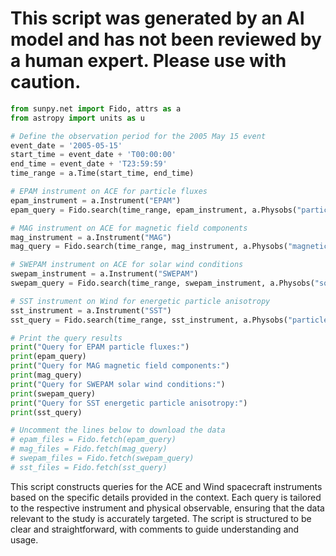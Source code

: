 # This script was generated by an AI model and has not been reviewed by a human expert. Please use with caution.

```python
from sunpy.net import Fido, attrs as a
from astropy import units as u

# Define the observation period for the 2005 May 15 event
event_date = '2005-05-15'
start_time = event_date + 'T00:00:00'
end_time = event_date + 'T23:59:59'
time_range = a.Time(start_time, end_time)

# EPAM instrument on ACE for particle fluxes
epam_instrument = a.Instrument("EPAM")
epam_query = Fido.search(time_range, epam_instrument, a.Physobs("particle_flux"), a.Level("L2"))

# MAG instrument on ACE for magnetic field components
mag_instrument = a.Instrument("MAG")
mag_query = Fido.search(time_range, mag_instrument, a.Physobs("magnetic_field"), a.Level("L2"))

# SWEPAM instrument on ACE for solar wind conditions
swepam_instrument = a.Instrument("SWEPAM")
swepam_query = Fido.search(time_range, swepam_instrument, a.Physobs("solar_wind"), a.Level("L2"))

# SST instrument on Wind for energetic particle anisotropy
sst_instrument = a.Instrument("SST")
sst_query = Fido.search(time_range, sst_instrument, a.Physobs("particle_flux"), a.Level("L2"))

# Print the query results
print("Query for EPAM particle fluxes:")
print(epam_query)
print("Query for MAG magnetic field components:")
print(mag_query)
print("Query for SWEPAM solar wind conditions:")
print(swepam_query)
print("Query for SST energetic particle anisotropy:")
print(sst_query)

# Uncomment the lines below to download the data
# epam_files = Fido.fetch(epam_query)
# mag_files = Fido.fetch(mag_query)
# swepam_files = Fido.fetch(swepam_query)
# sst_files = Fido.fetch(sst_query)
```

This script constructs queries for the ACE and Wind spacecraft instruments based on the specific details provided in the context. Each query is tailored to the respective instrument and physical observable, ensuring that the data relevant to the study is accurately targeted. The script is structured to be clear and straightforward, with comments to guide understanding and usage.
